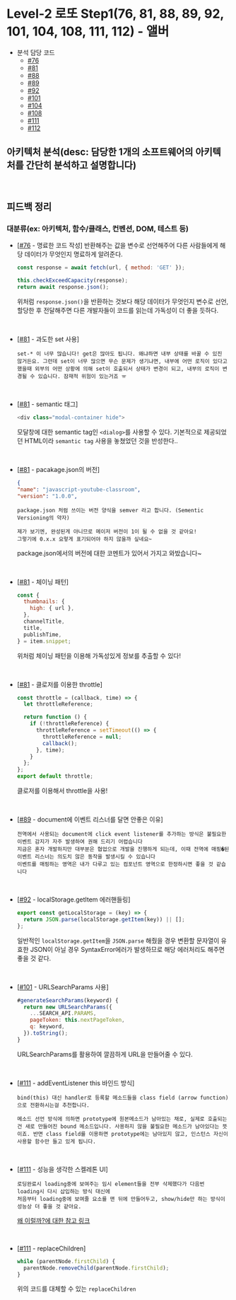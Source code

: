 # Level-2 로또 Step1(76, 81, 88, 89, 92, 101, 104, 108, 111, 112) - 앨버

- 분석 담당 코드
  - [#76](https://github.com/woowacourse/javascript-youtube-classroom/pull/76)
  - [#81](https://github.com/woowacourse/javascript-youtube-classroom/pull/81)
  - [#88](https://github.com/woowacourse/javascript-youtube-classroom/pull/88)
  - [#89](https://github.com/woowacourse/javascript-youtube-classroom/pull/89)
  - [#92](https://github.com/woowacourse/javascript-youtube-classroom/pull/92)
  - [#101](https://github.com/woowacourse/javascript-youtube-classroom/pull/101)
  - [#104](https://github.com/woowacourse/javascript-youtube-classroom/pull/104)
  - [#108](https://github.com/woowacourse/javascript-youtube-classroom/pull/108)
  - [#111](https://github.com/woowacourse/javascript-youtube-classroom/pull/111)
  - [#112](https://github.com/woowacourse/javascript-youtube-classroom/pull/112)

## 아키텍처 분석(desc: 담당한 1개의 소프트웨어의 아키텍처를 간단히 분석하고 설명합니다)

<br>

## 피드백 정리

### 대분류(ex: 아키텍처, 함수/클래스, 컨벤션, DOM, 테스트 등)

- [[#76](https://github.com/woowacourse/javascript-youtube-classroom/pull/76#discussion_r825292680) - 명료한 코드 작성] 반환해주는 값을 변수로 선언해주어 다른 사람들에게 해당 데이터가 무엇인지 명료하게 알려준다.

  ```javascript
  const response = await fetch(url, { method: 'GET' });

  this.checkExceedCapacity(response);
  return await response.json();
  ```

  위처럼 `response.json()`을 반환하는 것보다 해당 데이터가 무엇인지 변수로 선언, 할당한 후 전달해주면 다른 개발자들이 코드를 읽는데 가독성이 더 좋을 듯하다.

<br>

- [[#81](https://github.com/woowacourse/javascript-youtube-classroom/pull/81#pullrequestreview-908079725) - 과도한 set 사용]

  ```
  set-* 이 너무 많습니다! get은 많아도 됩니다. 왜냐하면 내부 상태를 바꿀 수 있진 않거든요. 그런데 set이 너무 많으면 무슨 문제가 생기냐면, 내부에 어떤 로직이 있다고 했을때 외부의 어떤 상황에 의해 set이 호출되서 상태가 변경이 되고, 내부의 로직이 변경될 수 있습니다. 잠재적 위험이 있는거죠 ㅠ
  ```

<br>

- [[#81](https://github.com/woowacourse/javascript-youtube-classroom/pull/81#discussion_r825378003) - semantic 태그]

  ```javascript
  <div class="modal-container hide">
  ```

  모달창에 대한 semantic tag인 `<dialog>`를 사용할 수 있다. 기본적으로 제공되었던 HTML이라 `semantic tag` 사용을 놓쳤었던 것을 반성한다..

<br>

- [[#81](https://github.com/woowacourse/javascript-youtube-classroom/pull/81#discussion_r825378158) - pacakage.json의 버전]

  ```json
  {
  "name": "javascript-youtube-classroom",
  "version": "1.0.0",
  ```

  ```
  package.json 처럼 쓰이는 버전 양식을 semver 라고 합니다. (Sementic Versioning의 약자)

  제가 보기엔, 완성된게 아니므로 메이저 버전이 1이 될 수 없을 것 같아요!
  그렇기에 0.x.x 요렇게 표기되어야 하지 않을까 싶네요~
  ```

  package.json에서의 버전에 대한 코멘트가 있어서 가지고 와밨습니다~

<br>

- [[#81](https://github.com/woowacourse/javascript-youtube-classroom/pull/81#discussion_r825379549) - 체이닝 패턴]

  ```javascript
  const {
    thumbnails: {
      high: { url },
    },
    channelTitle,
    title,
    publishTime,
  } = item.snippet;
  ```

  위처럼 체이닝 패턴을 이용해 가독성있게 정보를 추출할 수 있다!

<br>

- [[#81](https://github.com/woowacourse/javascript-youtube-classroom/pull/81/files/1b344e5fc75663f80b4f10feb0714ac03330ec41#r825379763) - 클로저를 이용한 throttle]

  ```javascript
  const throttle = (callback, time) => {
    let throttleReference;

    return function () {
      if (!throttleReference) {
        throttleReference = setTimeout(() => {
          throttleReference = null;
          callback();
        }, time);
      }
    };
  };
  export default throttle;
  ```

  클로저를 이용해서 throttle을 사용!

<br>

- [[#89](https://github.com/woowacourse/javascript-youtube-classroom/pull/89#discussion_r825416052) - document에 이벤트 리스너를 달면 안좋은 이유]

  ```
  전역에서 사용되는 document에 click event listener를 추가하는 방식은 불필요한 이벤트 감지가 자주 발생하여 권해 드리기 어렵습니다
  지금은 혼자 개발하지만 대부분은 협업으로 개발을 진행하게 되는데, 이때 전역에 매핑�된 이벤트 리스너는 의도치 않은 동작을 발생시킬 수 있습니다
  이벤트를 매핑하는 영역은 내가 다루고 있는 컴포넌트 영역으로 한정하시면 좋을 것 같습니다
  ```

<br>

- [[#92](https://github.com/woowacourse/javascript-youtube-classroom/pull/92#discussion_r825280248) - localStorage.getItem 에러핸들링]

  ```javascript
  export const getLocalStorage = (key) => {
    return JSON.parse(localStorage.getItem(key)) || [];
  };
  ```

  일반적인 `localStorage.getItem`을 `JSON.parse` 해줬을 경우 변환할 문자열이 유효한 JSON이 아닐 경우 SyntaxError에러가 발생하므로 해당 에러처리도 해주면 좋을 것 같다.

<br>

- [[#101](https://github.com/woowacourse/javascript-youtube-classroom/pull/92#discussion_r825280248) - URLSearchParams 사용]

  ```javascript
  #generateSearchParams(keyword) {
    return new URLSearchParams({
      ...SEARCH_API.PARAMS,
      pageToken: this.nextPageToken,
      q: keyword,
    }).toString();
  }
  ```

  URLSearchParams를 활용하여 깔끔하게 URL을 만들어줄 수 있다.

<br>

- [[#111](https://github.com/woowacourse/javascript-youtube-classroom/pull/111#discussion_r825246994) - addEventListener this 바인드 방식]

  ```
  bind(this) 대신 handler로 등록할 메소드들을 class field (arrow function)으로 전환하시는걸 추천합니다.

  메소드 선언 방식에 의하면 prototype에 원본메소드가 남아있는 채로, 실제로 호출되는건 새로 만들어진 bound 메소드입니다. 사용하지 않을 불필요한 메소드가 남아있다는 뜻이죠. 반면 class field를 이용하면 prototype에는 남아있지 않고, 인스턴스 자신이 사용할 함수만 들고 있게 됩니다.
  ```

<br>

- [[#111](https://github.com/woowacourse/javascript-youtube-classroom/pull/111#discussion_r825247862) - 성능을 생각한 스켈레톤 UI]

  ```
  로딩완료시 loading중에 보여주는 임시 element들을 전부 삭제했다가 다음번 loading시 다시 삽입하는 방식 대신에
  처음부터 loading중에 보여줄 요소를 맨 뒤에 만들어두고, show/hide만 하는 방식이 성능상 더 좋을 것 같아요.
  ```

  [왜 이럴까?에 대한 참고 링크](https://stackoverflow.com/questions/2447309/javascript-removechild-and-appendchild-vs-display-none-and-display-blockinl)

<br>

- [[#111](https://github.com/woowacourse/javascript-youtube-classroom/pull/111#discussion_r825249100) - replaceChildren]

  ```javascript
  while (parentNode.firstChild) {
    parentNode.removeChild(parentNode.firstChild);
  }
  ```

  위의 코드를 대체할 수 있는 `replaceChildren`

<br>
